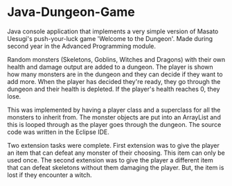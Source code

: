 # Java-Dungeon-Game
Java console application that implements a very simple version of Masato Uesugi's push-your-luck game 'Welcome to the Dungeon'. Made during second year in the Advanced Programming module.

Random monsters (Skeletons, Goblins, Witches and Dragons) with their own health and damage output are added to a dungeon. The player is shown how many monsters are in the dungeon and they can decide if they want to add more. When the player has decided they're ready, they go through the dungeon and their health is depleted. If the player's health reaches 0, they lose.

This was implemented by having a player class and a superclass for all the monsters to inherit from. The monster objects are put into an ArrayList and this is looped through as the player goes through the dungeon. The source code was written in the Eclipse IDE.

Two extension tasks were complete. First extension was to give the player an item that can defeat any monster of their choosing. This item can only be used once. The second extension was to give the player a different item that can defeat skeletons without them damaging the player. But, the item is lost if they encounter a witch.
